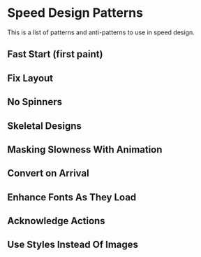 # Speed Design Patterns

This is a list of patterns and anti-patterns to use in speed design.

## Fast Start (first paint)
## Fix Layout
## No Spinners
## Skeletal Designs
## Masking Slowness With Animation
## Convert on Arrival
## Enhance Fonts As They Load
## Acknowledge Actions
## Use Styles Instead Of Images
